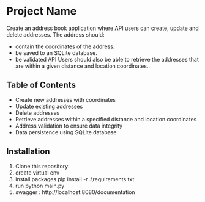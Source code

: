 # Project Name

Create an address book application where API users can create, update and delete
addresses.
The address should:
- contain the coordinates of the address.
- be saved to an SQLite database.
- be validated
API Users should also be able to retrieve the addresses that are within a given distance and
location coordinates..

## Table of Contents

- Create new addresses with coordinates
- Update existing addresses
- Delete addresses
- Retrieve addresses within a specified distance and location coordinates
- Address validation to ensure data integrity
- Data persistence using SQLite database


## Installation

1. Clone this repository:
2. create virtual env
3. install packages
   pip install -r .\requirements.txt
4. run python main.py
5. swagger : http://localhost:8080/documentation


   
